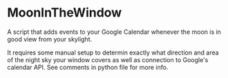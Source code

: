 # MoonInTheWindow
A script that adds events to your Google Calendar whenever the moon is in good view from your skylight. 

It requires some manual setup to determin exactly what direction and area of the night sky your window covers as well as connection to Google's calendar API. See comments in python file for more info.